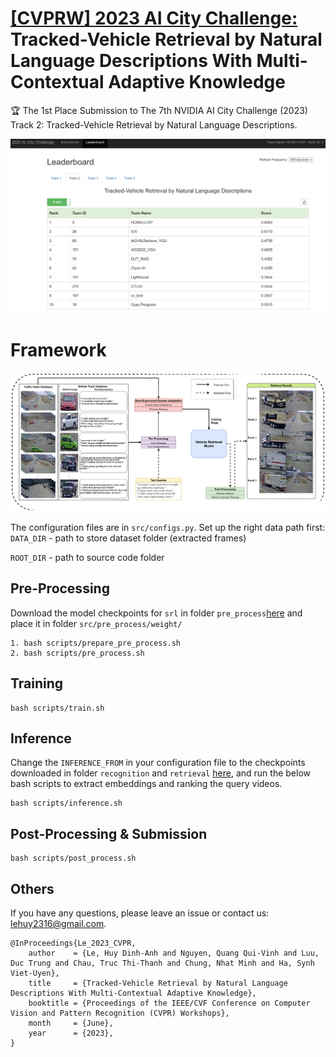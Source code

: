 # [[CVPRW] 2023 AI City Challenge:](https://www.aicitychallenge.org/) Tracked-Vehicle Retrieval by Natural Language Descriptions With Multi-Contextual Adaptive Knowledge

🏆 The 1st Place Submission to The 7th NVIDIA AI City Challenge (2023) Track 2: Tracked-Vehicle Retrieval by Natural Language Descriptions.

<!-- \[[official results](https://www.aicitychallenge.org/2022-challenge-winners/)\] \[[paper (coming soon)]()\] \[[slides (coming soon)]()\]  -->

![image](./assets/leaderboard.png)

# Framework

![image](./assets/overall_framework.png)

The configuration files are in `src/configs.py`. Set up the right data path first:
`DATA_DIR` - path to store dataset folder (extracted frames)

`ROOT_DIR` - path to source code folder

## Pre-Processing

Download the model checkpoints for `srl` in folder `pre_process`[here](https://drive.google.com/drive/folders/1CivhsX0xGxRda9EkZ6uqM_CMaJV40KMO?usp=share_link) and place it in folder `src/pre_process/weight/`

```
1. bash scripts/prepare_pre_process.sh
2. bash scripts/pre_process.sh
```

## Training

```
bash scripts/train.sh
```

## Inference

Change the `INFERENCE_FROM` in your configuration file to the checkpoints downloaded in folder `recognition` and `retrieval` [here](https://drive.google.com/drive/folders/1CivhsX0xGxRda9EkZ6uqM_CMaJV40KMO?usp=share_link), and run the below bash scripts to extract embeddings and ranking the query videos.

```
bash scripts/inference.sh
```

## Post-Processing & Submission

```
bash scripts/post_process.sh
```

## Others

If you have any questions, please leave an issue or contact us: lehuy2316@gmail.com.

```
@InProceedings{Le_2023_CVPR,
    author    = {Le, Huy Dinh-Anh and Nguyen, Quang Qui-Vinh and Luu, Duc Trung and Chau, Truc Thi-Thanh and Chung, Nhat Minh and Ha, Synh Viet-Uyen},
    title     = {Tracked-Vehicle Retrieval by Natural Language Descriptions With Multi-Contextual Adaptive Knowledge},
    booktitle = {Proceedings of the IEEE/CVF Conference on Computer Vision and Pattern Recognition (CVPR) Workshops},
    month     = {June},
    year      = {2023},
}
```
